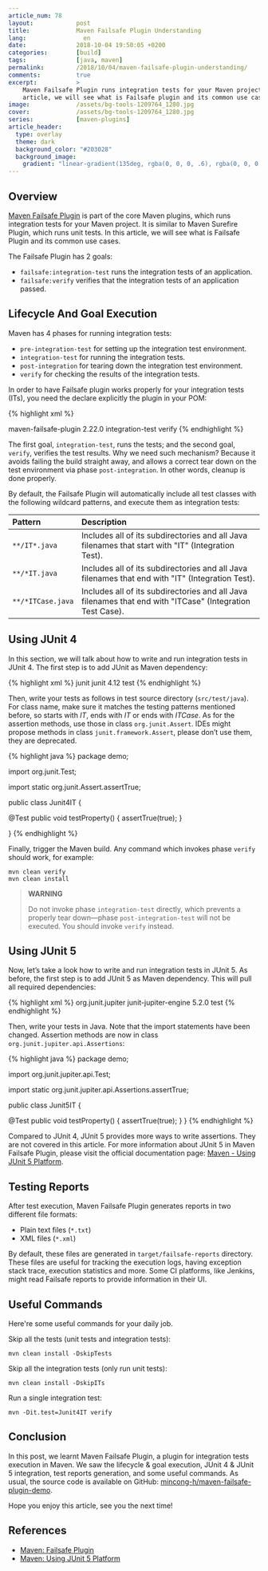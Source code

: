 ```yaml
---
article_num: 78
layout:            post
title:             Maven Failsafe Plugin Understanding
lang:                en
date:              2018-10-04 19:50:05 +0200
categories:        [build]
tags:              [java, maven]
permalink:         /2018/10/04/maven-failsafe-plugin-understanding/
comments:          true
excerpt:           >
    Maven Failsafe Plugin runs integration tests for your Maven project. In this
    article, we will see what is Failsafe plugin and its common use cases.
image:             /assets/bg-tools-1209764_1280.jpg
cover:             /assets/bg-tools-1209764_1280.jpg
series:            [maven-plugins]
article_header:
  type: overlay
  theme: dark
  background_color: "#203028"
  background_image:
    gradient: "linear-gradient(135deg, rgba(0, 0, 0, .6), rgba(0, 0, 0, .4))"
---
```


## Overview

[Maven Failsafe Plugin][plugin] is part of the core Maven plugins, which runs
integration tests for your Maven project. It is similar to Maven Surefire
Plugin, which runs unit tests. In this article, we will see what is Failsafe
Plugin and its common use cases.

The Failsafe Plugin has 2 goals:

- `failsafe:integration-test` runs the integration tests of an application.
- `failsafe:verify` verifies that the integration tests of an application
  passed.

## Lifecycle And Goal Execution

Maven has 4 phases for running integration tests:

- `pre-integration-test` for setting up the integration test environment.
- `integration-test` for running the integration tests.
- `post-integration` for tearing down the integration test environment.
- `verify` for checking the results of the integration tests.

In order to have Failsafe plugin works properly for your integration tests
(ITs), you need the declare explicitly the plugin in your POM:

{% highlight xml %}
<!-- Failsafe plugin needs to be declared explicitly -->
<plugin>
  <artifactId>maven-failsafe-plugin</artifactId>
  <version>2.22.0</version>
  <executions>
    <execution>
      <goals>
        <goal>integration-test</goal>
        <goal>verify</goal>
      </goals>
    </execution>
  </executions>
</plugin>
{% endhighlight %}

The first goal, `integration-test`, runs the tests; and the second goal,
`verify`, verifies the test results. Why we need such mechanism? Because it
avoids failing the build straight away, and allows a correct tear down on the
test environment via phase `post-integration`. In other words, cleanup is done
properly.

By default, the Failsafe Plugin will automatically include all test classes with
the following wildcard patterns, and execute them as integration tests:

Pattern | Description
:------ | :----------
`**/IT*.java` | Includes all of its subdirectories and all Java filenames that start with "IT" (Integration Test).
`**/*IT.java` | Includes all of its subdirectories and all Java filenames that end with "IT" (Integration Test).
`**/*ITCase.java` | Includes all of its subdirectories and all Java filenames that end with "ITCase" (Integration Test Case).

## Using JUnit 4

In this section, we will talk about how to write and run integration tests in
JUnit 4. The first step is to add JUnit as Maven dependency:

{% highlight xml %}
<dependency>
  <groupId>junit</groupId>
  <artifactId>junit</artifactId>
  <version>4.12</version>
  <scope>test</scope>
</dependency>
{% endhighlight %}

Then, write your tests as follows in test source directory (`src/test/java`).
For class name, make sure it matches the testing patterns mentioned before, so
starts with _IT_, ends with _IT_ or ends with _ITCase_. As for the assertion
methods, use those in class `org.junit.Assert`. IDEs might propose methods in
class `junit.framework.Assert`, please don’t use them, they are deprecated.

{% highlight java %}
package demo;

import org.junit.Test;

import static org.junit.Assert.assertTrue;

public class Junit4IT {

  @Test
  public void testProperty() {
    assertTrue(true);
  }

}
{% endhighlight %}

Finally, trigger the Maven build. Any command which invokes phase `verify` should work, for example:

```
mvn clean verify
mvn clean install
```

> **WARNING**
>
> Do not invoke phase `integration-test` directly, which prevents a
> properly tear down—phase `post-integration-test` will not be executed.
> You should invoke `verify` instead.

## Using JUnit 5

Now, let’s take a look how to write and run integration tests in JUnit 5. As
before, the first step is to add JUnit 5 as Maven dependency. This will pull all
required dependencies:

{% highlight xml %}
<dependency>
  <groupId>org.junit.jupiter</groupId>
  <artifactId>junit-jupiter-engine</artifactId>
  <version>5.2.0</version>
  <scope>test</scope>
</dependency>
{% endhighlight %}

Then, write your tests in Java. Note that the import statements have been
changed. Assertion methods are now in class `org.junit.jupiter.api.Assertions`:

{% highlight java %}
package demo;

import org.junit.jupiter.api.Test;

import static org.junit.jupiter.api.Assertions.assertTrue;

public class Junit5IT {

  @Test
  public void testProperty() {
    assertTrue(true);
  }
}
{% endhighlight %}

Compared to JUnit 4, JUnit 5 provides more ways to write assertions. They are
not covered in this article. For more information about JUnit 5 in Maven
Failsafe Plugin, please visit the official documentation page: [Maven - Using
JUnit 5 Platform][junit5].

## Testing Reports

After test execution, Maven Failsafe Plugin generates reports in two different file formats:

- Plain text files (`*.txt`)
- XML files (`*.xml`)

By default, these files are generated in `target/failsafe-reports` directory.
These files are useful for tracking the execution logs, having exception stack
trace, execution statistics and more. Some CI platforms, like Jenkins, might
read Failsafe reports to provide information in their UI.

## Useful Commands

Here're some useful commands for your daily job.

Skip all the tests (unit tests and integration tests):

    mvn clean install -DskipTests

Skip all the integration tests (only run unit tests):

    mvn clean install -DskipITs

Run a single integration test:

    mvn -Dit.test=Junit4IT verify

## Conclusion

In this post, we learnt Maven Failsafe Plugin, a plugin for integration tests
execution in Maven. We saw the lifecycle & goal execution, JUnit 4 & JUnit 5
integration, test reports generation, and some useful commands. As usual, the
source code is available on GitHub: [mincong-h/maven-failsafe-plugin-demo][demo].

Hope you enjoy this article, see you the next time!

## References

- [Maven: Failsafe Plugin][plugin]
- [Maven: Using JUnit 5 Platform][junit5]

[plugin]: https://maven.apache.org/surefire/maven-failsafe-plugin/
[junit5]: https://maven.apache.org/surefire/maven-failsafe-plugin/examples/junit-platform.html
[demo]: https://github.com/mincong-h/maven-failsafe-plugin-demo
